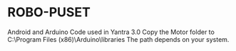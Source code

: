 ROBO-PUSET
==========

Android and Arduino Code used in Yantra 3.0
Copy the Motor folder to C:\Program Files (x86)\Arduino\libraries
The path depends on your system.
